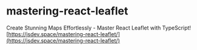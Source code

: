 # mastering-react-leaflet
Create Stunning Maps Effortlessly - Master React Leaflet with TypeScript!
[https://jsdev.space/mastering-react-leaflet/](https://jsdev.space/mastering-react-leaflet/)
